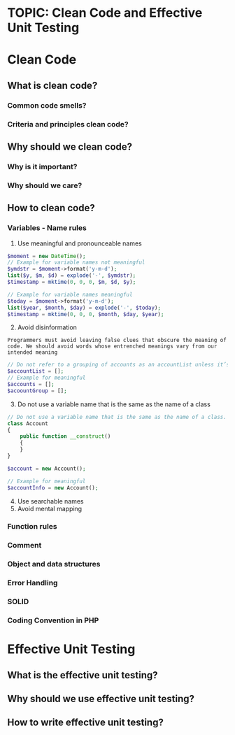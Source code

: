 # **TOPIC: Clean Code and Effective Unit Testing**

# **Clean Code**
## **What is clean code?**
### Common code smells?
### Criteria and principles clean code?
## **Why should we clean code?**
### Why is it important?
### Why should we care?
## **How to clean code?**
### Variables - Name rules
1. Use meaningful and pronounceable names

```php
$moment = new DateTime();
// Example for variable names not meaningful
$ymdstr = $moment->format('y-m-d');
list($y, $m, $d) = explode('-', $ymdstr);
$timestamp = mktime(0, 0, 0, $m, $d, $y);

// Example for variable names meaningful
$today = $moment->format('y-m-d');
list($year, $month, $day) = explode('-', $today);
$timestamp = mktime(0, 0, 0, $month, $day, $year);
```
2. Avoid disinformation

```Programmers must avoid leaving false clues that obscure the meaning of code. We should avoid words whose entrenched meanings vary from our intended meaning```

```php
// Do not refer to a grouping of accounts as an accountList unless it’s actually a List.
$accountList = []; 
// Example for meaningful
$accounts = [];
$acoountGroup = [];
```
3. Do not use a variable name that is the same as the name of a class
```php
// Do not use a variable name that is the same as the name of a class.
class Account
{
    public function __construct()
    {
    }
}

$account = new Account();

// Example for meaningful
$accountInfo = new Account();
```
4. Use searchable names
5. Avoid mental mapping
### Function rules
### Comment
### Object and data structures
### Error Handling
### SOLID
### Coding Convention in PHP
# **Effective Unit Testing**
## **What is the effective unit testing?**
## **Why should we use effective unit testing?**
## **How to write effective unit testing?**
